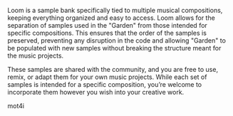 Loom is a sample bank specifically tied to multiple musical compositions, keeping everything organized and easy to access. Loom allows for the separation of samples used in the "Garden" from those intended for specific compositions. This ensures that the order of the samples is preserved, preventing any disruption in the code and allowing "Garden" to be populated with new samples without breaking the structure meant for the music projects.

These samples are shared with the community, and you are free to use, remix, or adapt them for your own music projects. While each set of samples is intended for a specific composition, you’re welcome to incorporate them however you wish into your creative work.

mot4i
